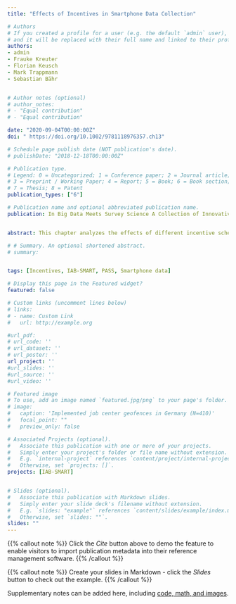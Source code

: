 ```yaml
---
title: "Effects of Incentives in Smartphone Data Collection"

# Authors
# If you created a profile for a user (e.g. the default `admin` user), write the username (folder name) here 
# and it will be replaced with their full name and linked to their profile.
authors:
- admin
- Frauke Kreuter
- Florian Keusch
- Mark Trappmann
- Sebastian Bähr


# Author notes (optional)
# author_notes:
# - "Equal contribution"
# - "Equal contribution"

date: "2020-09-04T00:00:00Z"
doi: " https://doi.org/10.1002/9781118976357.ch13"

# Schedule page publish date (NOT publication's date).
# publishDate: "2018-12-18T00:00:00Z"

# Publication type.
# Legend: 0 = Uncategorized; 1 = Conference paper; 2 = Journal article;
# 3 = Preprint / Working Paper; 4 = Report; 5 = Book; 6 = Book section;
# 7 = Thesis; 8 = Patent
publication_types: ["6"]

# Publication name and optional abbreviated publication name.
publication: In Big Data Meets Survey Science A Collection of Innovative Methods


abstract: This chapter analyzes the effects of different incentive schemes on participation rates in a study combining self-reports and passive data collection using smartphones, as well as breaks out these effects by economic subgroups. Providing some form of incentive, whether monetary or some other kind of token of appreciation, is common for studies recruiting respondents to answer survey questions. The chapter provides a brief review of the literature on the effectiveness of incentives and the postulated mechanisms explaining these effects. It explains the study design with an emphasis on the experimental conditions. The chapter also presents an analysis of the results of the study, including overall effects of the different incentive treatments on app installation, number of initially activated data-sharing functions, deactivation of data-sharing functions, retention of app, and overall costs of data collection.

# # Summary. An optional shortened abstract.
# summary: 


tags: [Incentives, IAB-SMART, PASS, Smartphone data]

# Display this page in the Featured widget?
featured: false

# Custom links (uncomment lines below)
# links:
# - name: Custom Link
#   url: http://example.org

#url_pdf: 
# url_code: ''
# url_dataset: ''
# url_poster: ''
url_project: ''
#url_slides: ''
#url_source: ''
#url_video: ''

# Featured image
# To use, add an image named `featured.jpg/png` to your page's folder. 
# image:
#   caption: 'Implemented job center geofences in Germany (N=410)'
#   focal_point: ""
#   preview_only: false

# Associated Projects (optional).
#   Associate this publication with one or more of your projects.
#   Simply enter your project's folder or file name without extension.
#   E.g. `internal-project` references `content/project/internal-project/index.md`.
#   Otherwise, set `projects: []`.
projects: [IAB-SMART]


# Slides (optional).
#   Associate this publication with Markdown slides.
#   Simply enter your slide deck's filename without extension.
#   E.g. `slides: "example"` references `content/slides/example/index.md`.
#   Otherwise, set `slides: ""`.
slides: ""
---
```


{{% callout note %}}
Click the *Cite* button above to demo the feature to enable visitors to import publication metadata into their reference management software.
{{% /callout %}}

{{% callout note %}}
Create your slides in Markdown - click the *Slides* button to check out the example.
{{% /callout %}}

Supplementary notes can be added here, including [code, math, and images](https://wowchemy.com/docs/writing-markdown-latex/).
